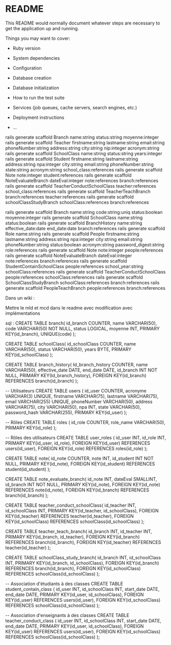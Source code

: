 # README

This README would normally document whatever steps are necessary to get the
application up and running.

Things you may want to cover:

* Ruby version

* System dependencies

* Configuration

* Database creation

* Database initialization

* How to run the test suite

* Services (job queues, cache servers, search engines, etc.)

* Deployment instructions

* ...


rails generate scaffold Branch name:string status:string moyenne:integer
rails generate scaffold Teacher firstname:string lastname:string email:string phoneNumber:string address:string city:string nip:integer acronym:string
rails generate scaffold SchoolClass name:string status:string years:integer
rails generate scaffold Student firstname:string lastname:string address:string npa:integer city:string email:string phoneNumber:string state:string acronym:string school_class:references
rails generate scaffold Note note:integer student:references
rails generate scaffold NoteEvaluateBranch dateEval:integer note:references branch:references
rails generate scaffold TeacherConductSchoolClass teacher:references school_class:references
rails generate scaffold TeacherTeachBranch branch:references teacher:references
rails generate scaffold schoolClassStudyBranch schoolClass:references branch:references






rails generate scaffold Branch name:string code:string:uniq status:boolean moyenne:integer
rails generate scaffold SchoolClass name:string status:boolean
rails generate scaffold BranchHistory name:string effective_date:date end_date:date branch:references
rails generate scaffold Role name:string
rails generate scaffold People firstname:string lastname:string address:string npa:integer city:string email:string phoneNumber:string status:boolean acronym:string password_digest:string role:references
rails generate scaffold Note note:integer people:references
rails generate scaffold NoteEvaluateBranch dateEval:integer note:references branch:references
rails generate scaffold StudentContainSchoolClass people:references school_year:string schoolClass:references
rails generate scaffold TeacherConductSchoolClass people:references schoolClass:references
rails generate scaffold SchoolClassStudyBranch schoolClass:references branch:references
rails generate scaffold PeopleTeachBranch people:references branch:references


Dans un wiki : 

Mettre le mld et mcd dans le readme avec modification avec implémentations






sql : 
CREATE TABLE branch(
   id_branch COUNTER,
   name VARCHAR(50),
   code VARCHAR(50) NOT NULL,
   status LOGICAL,
   moyenne INT,
   PRIMARY KEY(id_branch),
   UNIQUE(code)
);

CREATE TABLE schoolClass(
   id_schoolClass COUNTER,
   name VARCHAR(50),
   status VARCHAR(50),
   years BYTE,
   PRIMARY KEY(id_schoolClass)
);

CREATE TABLE branch_history(
   Id_branch_history COUNTER,
   name VARCHAR(50),
   effective_date DATE,
   end_date DATE,
   id_branch INT NOT NULL,
   PRIMARY KEY(Id_branch_history),
   FOREIGN KEY(id_branch) REFERENCES branch(id_branch)
);

-- Utilisateurs
CREATE TABLE users (
   id_user COUNTER,
   acronyme VARCHAR(3) UNIQUE,
   firstname VARCHAR(75),
   lastname VARCHAR(75),
   email VARCHAR(255) UNIQUE,
   phoneNumber VARCHAR(50),
   address VARCHAR(75),
   city VARCHAR(50),
   npa INT,
    state VARCHAR(50),
   password_hash VARCHAR(255),
   PRIMARY KEY(id_user)
);

-- Rôles
CREATE TABLE roles (
   id_role COUNTER,
   role_name VARCHAR(50),
   PRIMARY KEY(id_role)
);

-- Rôles des utilisateurs
CREATE TABLE user_roles (
   id_user INT,
   id_role INT,
   PRIMARY KEY(id_user, id_role),
   FOREIGN KEY(id_user) REFERENCES users(id_user),
   FOREIGN KEY(id_role) REFERENCES roles(id_role)
);

CREATE TABLE note(
   id_note COUNTER,
   note INT,
   id_student INT NOT NULL,
   PRIMARY KEY(id_note),
   FOREIGN KEY(id_student) REFERENCES student(id_student)
);

CREATE TABLE note_evaluate_branch(
   id_note INT,
   dateEval SMALLINT,
   id_branch INT NOT NULL,
   PRIMARY KEY(id_note),
   FOREIGN KEY(id_note) REFERENCES note(id_note),
   FOREIGN KEY(id_branch) REFERENCES branch(id_branch)
);

CREATE TABLE teacher_conduct_schoolClass(
   id_teacher INT,
   id_schoolClass INT,
   PRIMARY KEY(id_teacher, id_schoolClass),
   FOREIGN KEY(id_teacher) REFERENCES teacher(id_teacher),
   FOREIGN KEY(id_schoolClass) REFERENCES schoolClass(id_schoolClass)
);

CREATE TABLE teacher_teach_branch(
   id_branch INT,
   id_teacher INT,
   PRIMARY KEY(id_branch, id_teacher),
   FOREIGN KEY(id_branch) REFERENCES branch(id_branch),
   FOREIGN KEY(id_teacher) REFERENCES teacher(id_teacher)
);

CREATE TABLE schoolClass_study_branch(
   id_branch INT,
   id_schoolClass INT,
   PRIMARY KEY(id_branch, id_schoolClass),
   FOREIGN KEY(id_branch) REFERENCES branch(id_branch),
   FOREIGN KEY(id_schoolClass) REFERENCES schoolClass(id_schoolClass)
);



-- Association d'étudiants à des classes
CREATE TABLE student_contain_class (
   id_user INT,
   id_schoolClass INT,
   start_date DATE,
   end_date DATE,
   PRIMARY KEY(id_user, id_schoolClass),
   FOREIGN KEY(id_user) REFERENCES users(id_user),
   FOREIGN KEY(id_schoolClass) REFERENCES schoolClass(id_schoolClass)
);

-- Association d'enseignants à des classes
CREATE TABLE teacher_conduct_class (
   id_user INT,
   id_schoolClass INT,
   start_date DATE,
   end_date DATE,
   PRIMARY KEY(id_user, id_schoolClass),
   FOREIGN KEY(id_user) REFERENCES users(id_user),
   FOREIGN KEY(id_schoolClass) REFERENCES schoolClass(id_schoolClass)
);

